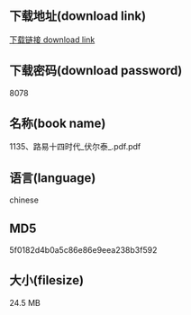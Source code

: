 ## 下载地址(download link)
[下载链接 download link](https://voluble-croquembouche-d321dc.netlify.app/?s=1135%E3%80%81%E8%B7%AF%E6%98%93%E5%8D%81%E5%9B%9B%E6%97%B6%E4%BB%A3_%E4%BC%8F%E5%B0%94%E6%B3%B0_.pdf)

## 下载密码(download password)
8078

## 名称(book name)
1135、路易十四时代_伏尔泰_.pdf.pdf

## 语言(language)
chinese

## MD5
5f0182d4b0a5c86e86e9eea238b3f592

## 大小(filesize)
24.5 MB
